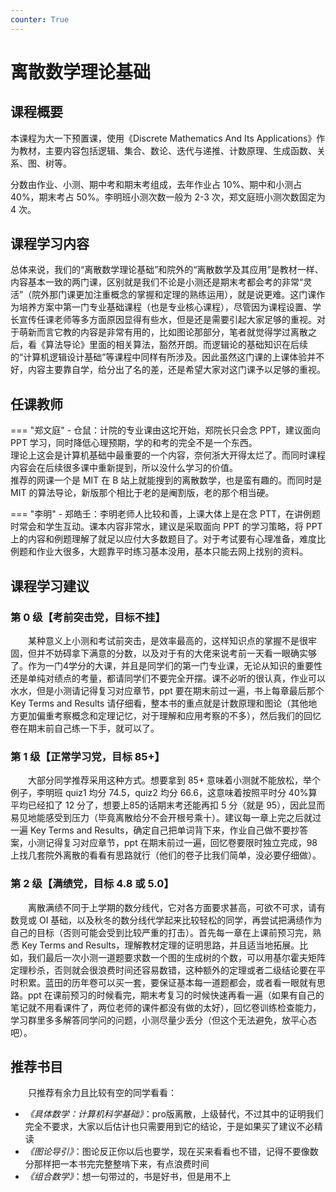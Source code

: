 ```yaml
---
counter: True
---
```


# 离散数学理论基础

## 课程概要
本课程为大一下预置课，使用《Discrete Mathematics And Its Applications》作为教材，主要内容包括逻辑、集合、数论、迭代与递推、计数原理、生成函数、关系、图、树等。

分数由作业、小测、期中考和期末考组成，去年作业占 10%、期中和小测占 40%，期末考占 50%。李明班小测次数一般为 2-3 次，郑文庭班小测次数固定为 4 次。

## 课程学习内容
总体来说，我们的“离散数学理论基础”和院外的“离散数学及其应用”是教材一样、内容基本一致的两门课，区别就是我们不论是小测还是期末考都会考的非常“灵活”（院外那门课更加注重概念的掌握和定理的熟练运用），就是说更难。这门课作为培养方案中第一门专业基础课程（也是专业核心课程），尽管因为课程设置、学长宣传任课老师等多方面原因显得有些水，但是还是需要引起大家足够的重视。对于萌新而言它教的内容是非常有用的，比如图论那部分，笔者就觉得学过离散之后，看《算法导论》里面的相关算法，豁然开朗。而逻辑论的基础知识在后续的“计算机逻辑设计基础”等课程中同样有所涉及。因此虽然这门课的上课体验并不好，内容主要靠自学，给分出了名的差，还是希望大家对这门课予以足够的重视。

## 任课教师

=== "郑文庭"
    - 仓鼠：计院的专业课由这坨开始，郑院长只会念 PPT，建议面向 PPT 学习，同时降低心理预期，学的和考的完全不是一个东西。  
    理论上这会是计算机基础中最重要的一个内容，奈何浙大开得太烂了。而同时课程内容会在后续很多课中重新提到，所以没什么学习的价值。  
    推荐的网课一个是 MIT 在 B 站上就能搜到的离散数学，也是蛮有趣的。而同时是 MIT 的算法导论，新版那个相比于老的是阉割版，老的那个相当硬。

=== "李明"
    - 郑皓壬：李明老师人比较和善，上课大体上是在念 PTT，在讲例题时常会和学生互动。课本内容非常水，建议是采取面向 PPT 的学习策略，将 PPT 上的内容和例题理解了就足以应付大多数题目了。对于考试要有心理准备，难度比例题和作业大很多，大题靠平时练习基本没用，基本只能去网上找别的资料。

## 课程学习建议
 
### 第 0 级【考前突击党，目标不挂】

&emsp;&emsp;某种意义上小测和考试前突击，是效率最高的，这样知识点的掌握不是很牢固，但并不妨碍拿下满意的分数，以及对于有的大佬来说考前一天看一眼确实够了。作为一门4学分的大课，并且是同学们的第一门专业课，无论从知识的重要性还是单纯对绩点的考量，都请同学们不要完全开摆。课不必听的很认真，作业可以水水，但是小测请记得复习对应章节，ppt 要在期末前过一遍，书上每章最后那个 Key Terms and Results 请仔细看，整本书的重点就是计数原理和图论（其他地方更加偏重考察概念和定理记忆，对于理解和应用考察的不多），然后我们的回忆卷在期末前自己练一下手，就可以了。

### 第 1 级【正常学习党，目标 85+】

&emsp;&emsp;大部分同学推荐采用这种方式。想要拿到 85+ 意味着小测就不能放松，举个例子，李明班 quiz1 均分 74.5，quiz2 均分 66.6，这意味着按照平时分 40%算平均已经扣了 12 分了，想要上85的话期末考还能再扣 5 分（就是 95），因此显而易见地能感受到压力（毕竟离散给分不会开根号乘十）。建议每一章上完之后就过一遍 Key Terms and Results，确定自己把单词背下来，作业自己做不要抄答案，小测记得复习对应章节，ppt 在期末前过一遍，回忆卷要限时独立完成，98 上找几套院外离散的看看有思路就行（他们的卷子比我们简单，没必要仔细做）。

### 第 2 级【满绩党，目标 4.8 或 5.0】

&emsp;&emsp;离散满绩不同于上学期的数分线代，它对各方面要求甚高，可欲不可求，请有数竞或 OI 基础，以及秋冬的数分线代学起来比较轻松的同学，再尝试把满绩作为自己的目标（否则可能会受到比较严重的打击）。首先每一章在上课前预习完，熟悉 Key Terms and Results，理解教材定理的证明思路，并且适当地拓展。比如，我们最后一次小测一道题要求数一个图的生成树的个数，可以用基尔霍夫矩阵定理秒杀，否则就会很浪费时间还容易数错，这种额外的定理或者二级结论要在平时积累。蓝田的历年卷可以买一套，要保证基本每一道题都会，或者看一眼就有思路。ppt 在课前预习的时候看完，期末考复习的时候快速再看一遍（如果有自己的笔记就不用看课件了，两位老师的课件都没有做的太好），回忆卷训练检查能力，学习群里多多解答同学问的问题，小测尽量少丢分（但这个无法避免，放平心态吧）。

## 推荐书目
&emsp;&emsp;只推荐有余力且比较有空的同学看看：

- *《具体数学：计算机科学基础》*：pro版离散，上级替代，不过其中的证明我们完全不要求，大家以后估计也只需要用到它的结论，于是如果买了建议不必精读
- *《图论导引》*：图论反正你以后也要学，现在买来看看也不错，记得不要像数分那样把一本书完完整整啃下来，有点浪费时间
- *《组合数学》*：想一句带过的，书是好书，但是用不上
